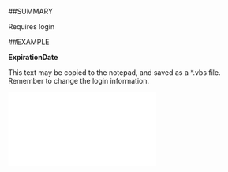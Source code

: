 

##SUMMARY

Requires login


##EXAMPLE

**ExpirationDate**

This text may be copied to the notepad, and saved as a *.vbs file. Remember to change the login information.

![](../../Examples/vbs/SOSettings.ExpirationDate.vbs.txt)





